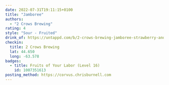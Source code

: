 ```yaml
---
date: 2022-07-31T19:11:15+0100
title: "Jamboree"
authors:
  - "2 Crows Brewing"
rating: 4
style: "Sour - Fruited"
drink_of: https://untappd.com/b/2-crows-brewing-jamboree-strawberry-and-guava/3084163
checkin:
  title: 2 Crows Brewing
  lat: 44.650
  long: -63.578
badges:
  - title: Fruits of Your Labor (Level 16)
    id: 1007351613
posting_method: https://corvus.chrisburnell.com
---
```

